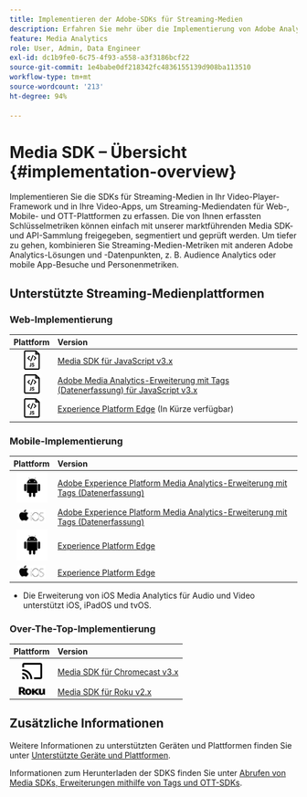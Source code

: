 ```yaml
---
title: Implementieren der Adobe-SDKs für Streaming-Medien
description: Erfahren Sie mehr über die Implementierung von Adobe Analytics für Streaming-Medien mithilfe von Media SDKs.
feature: Media Analytics
role: User, Admin, Data Engineer
exl-id: dc1b9fe0-6c75-4f93-a558-a3f3186bcf22
source-git-commit: 1e4babe0df218342fc4836155139d908ba113510
workflow-type: tm+mt
source-wordcount: '213'
ht-degree: 94%

---
```


# Media SDK – Übersicht {#implementation-overview}

Implementieren Sie die SDKs für Streaming-Medien in Ihr Video-Player-Framework und in Ihre Video-Apps, um Streaming-Mediendaten für Web-, Mobile- und OTT-Plattformen zu erfassen.  Die von Ihnen erfassten Schlüsselmetriken können einfach mit unserer marktführenden Media SDK- und API-Sammlung freigegeben, segmentiert und geprüft werden. Um tiefer zu gehen, kombinieren Sie Streaming-Medien-Metriken mit anderen Adobe Analytics-Lösungen und -Datenpunkten, z. B. Audience Analytics oder mobile App-Besuche und Personenmetriken.

## Unterstützte Streaming-Medienplattformen

### Web-Implementierung

| Plattform | Version  |
|:----:|:----|
| <img src="assets/javascript-icon.png"> | [Media SDK für JavaScript v3.x](../../getting-started/download-sdks.md#web-implementation-download-web-sdk) |
| <img src="assets/javascript-icon.png"> | [Adobe Media Analytics-Erweiterung mit Tags (Datenerfassung) für JavaScript v3.x](../../getting-started/download-sdks.md#web-implementation-download-web-sdk) |
| <img src="assets/javascript-icon.png"> | [Experience Platform Edge](../../getting-started/download-sdks.md#web-implementation-download-web-sdk) (In Kürze verfügbar) |

### Mobile-Implementierung

| Plattform | Version  |
|:----:|:----|
| <img src="assets/android-icon.png"> | [Adobe Experience Platform Media Analytics-Erweiterung mit Tags (Datenerfassung)](../../getting-started/download-sdks.md#mobile-implementation-get-mobile-extension) |
| <img src="assets/apple-ios-icon.png"> | [Adobe Experience Platform Media Analytics-Erweiterung mit Tags (Datenerfassung)](../../getting-started/download-sdks.md#mobile-implementation-get-mobile-extension) |
| <img src="assets/android-icon.png"> | [Experience Platform Edge](../../getting-started/download-sdks.md#mobile-implementation-get-mobile-extension) |
| <img src="assets/apple-ios-icon.png"> | [Experience Platform Edge](../../getting-started/download-sdks.md#mobile-implementation-get-mobile-extension) |

* Die Erweiterung von iOS Media Analytics für Audio und Video unterstützt iOS, iPadOS und tvOS.

### Over-The-Top-Implementierung

| Plattform | Version  |
|:------:|:-----|
| <img src="assets/chromecast-icon.png"> | [Media SDK für Chromecast v3.x](../../getting-started/download-sdks.md#over-the-top-implementation-download-ott-libraries) |
| <img src="assets/roku-icon.png"> | [Media SDK für Roku v2.x](../../getting-started/download-sdks.md#over-the-top-implementation-download-ott-libraries) |


## Zusätzliche Informationen

Weitere Informationen zu unterstützten Geräten und Plattformen finden Sie unter [Unterstützte Geräte und Plattformen](/help/getting-started/supported-devices.md).

Informationen zum Herunterladen der SDKS finden Sie unter [Abrufen von Media SDKs, Erweiterungen mithilfe von Tags und OTT-SDKs](/help/getting-started/download-sdks.md).
